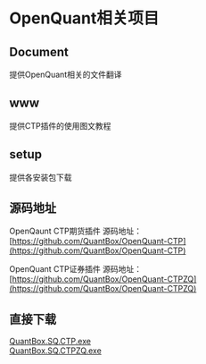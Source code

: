# OpenQuant相关项目

## Document
提供OpenQuant相关的文件翻译

## www
提供CTP插件的使用图文教程

## setup
提供各安装包下载

## 源码地址
OpenQaunt CTP期货插件 源码地址：[https://github.com/QuantBox/OpenQuant-CTP](https://github.com/QuantBox/OpenQuant-CTP)

OpenQuant CTP证券插件 源码地址：[https://github.com/QuantBox/OpenQuant-CTPZQ](https://github.com/QuantBox/OpenQuant-CTPZQ)

## 直接下载
[QuantBox.SQ.CTP.exe](https://github.com/QuantBox/OpenQuant/raw/master/setup/QuantBox.SQ.CTP.exe)<br/>
[QuantBox.SQ.CTPZQ.exe](https://github.com/QuantBox/OpenQuant/raw/master/setup/QuantBox.SQ.CTPZQ.exe)

